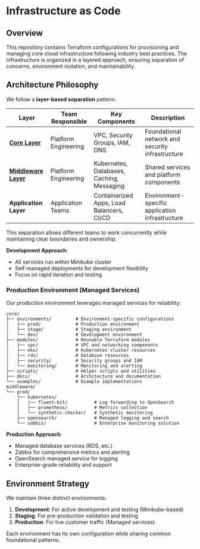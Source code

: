 # Infrastructure as Code
## Overview

This repository contains Terraform configurations for provisioning and managing core cloud infrastructure following industry best practices. The infrastructure is organized in a layered approach, ensuring separation of concerns, environment isolation, and maintainability.

## Architecture Philosophy

We follow a **layer-based separation** pattern:

| Layer                                                                                                       | Team Responsible | Key Components | Description |
|-------------------------------------------------------------------------------------------------------------|------------------|----------------|-------------|
| [**Core Layer**](https://github.com/andresr27/devops_kubernetes_sample/tree/main/core)                      | Platform Engineering | VPC, Security Groups, IAM, DNS | Foundational network and security infrastructure |
| [**Middleware Layer**](https://github.com/andresr27/devops_kubernetes_sample/tree/latest_branch/middleware) | Platform Engineering | Kubernetes, Databases, Caching, Messaging | Shared services and platform components |
| **Application Layer**                                                                                       | Application Teams | Containerized Apps, Load Balancers, CI/CD | Environment-specific application infrastructure |

This separation allows different teams to work concurrently while maintaining clear boundaries and ownership.


**Development Approach**:
- All services run within Minikube cluster
- Self-managed deployments for development flexibility
- Focus on rapid iteration and testing

### Production Environment (Managed Services)
Our production environment leverages managed services for reliability:

```
core/
├── environments/         # Environment-specific configurations
│   ├── prod/             # Production environment
│   ├── stage/            # Staging environment
│   └── dev/              # Development environment
├── modules/              # Reusable Terraform modules
│   ├── vpc/              # VPC and networking components
│   ├── eks/              # Kubernetes cluster resources
│   ├── rds/              # Database resources
│   ├── security/         # Security groups and IAM
│   └── monitoring/       # Monitoring and alerting
├── scripts/              # Helper scripts and utilities
├── docs/                 # Architecture and documentation
└── examples/             # Example implementations
middleware/
└── prod/
    ├── kubernetes/
    │   ├── fluent-bit/          # Log forwarding to OpenSearch
    │   ├── prometheus/          # Metrics collection
    │   └── synthetic-checker/   # Synthetic monitoring
    ├── opensearch/              # Managed logging and search
    └── zabbix/                  # Enterprise monitoring solution
```

**Production Approach**:
- Managed database services (RDS, etc.)
- Zabbix for comprehensive metrics and alerting
- OpenSearch managed service for logging
- Enterprise-grade reliability and support

## Environment Strategy

We maintain three distinct environments:

1. **Development**: For active development and testing (Minikube-based)
2. **Staging**: For pre-production validation and testing
3. **Production**: For live customer traffic (Managed services)

Each environment has its own configuration while sharing common foundational patterns.
